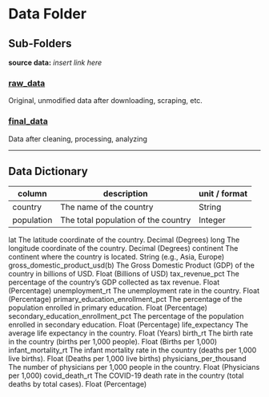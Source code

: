 # Data Folder
## Sub-Folders
**source data:** *insert link here*

### [raw_data](raw_data)
Original, unmodified data after downloading, scraping, etc.

### [final_data](final_data)
Data after cleaning, processing, analyzing

---

## Data Dictionary
| column | description | unit / format |
|----------|----------|----------|
| country | The name of the country | String | 
| population | The total population of the country | Integer |
lat	The latitude coordinate of the country.	Decimal (Degrees)
long	The longitude coordinate of the country.	Decimal (Degrees)
continent	The continent where the country is located.	String (e.g., Asia, Europe)
gross_domestic_product_usd(b)	The Gross Domestic Product (GDP) of the country in billions of USD.	Float (Billions of USD)
tax_revenue_pct	The percentage of the country’s GDP collected as tax revenue.	Float (Percentage)
unemployment_rt	The unemployment rate in the country.	Float (Percentage)
primary_education_enrollment_pct	The percentage of the population enrolled in primary education.	Float (Percentage)
secondary_education_enrollment_pct	The percentage of the population enrolled in secondary education.	Float (Percentage)
life_expectancy	The average life expectancy in the country.	Float (Years)
birth_rt	The birth rate in the country (births per 1,000 people).	Float (Births per 1,000)
infant_mortality_rt	The infant mortality rate in the country (deaths per 1,000 live births).	Float (Deaths per 1,000 live births)
physicians_per_thousand	The number of physicians per 1,000 people in the country.	Float (Physicians per 1,000)
covid_death_rt	The COVID-19 death rate in the country (total deaths by total cases).	Float (Percentage)
